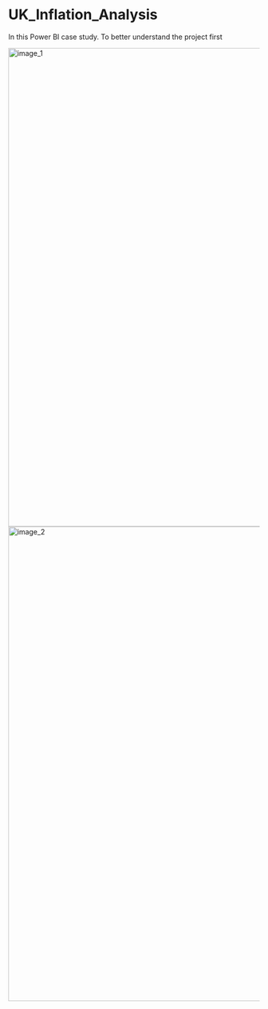 # UK_Inflation_Analysis
In this Power BI case study. To better understand the project first  


<img width="960" alt="image_1" src="https://github.com/RawfurJim/UK_Inflation_Analysis/assets/64610564/d16ff2d6-f4d5-4a32-a7ca-722e8aa115ec">
<img width="952" alt="image_2" src="https://github.com/RawfurJim/UK_Inflation_Analysis/assets/64610564/bcabdd4d-dfa5-46d2-8ecd-6f5d6596db0d">

